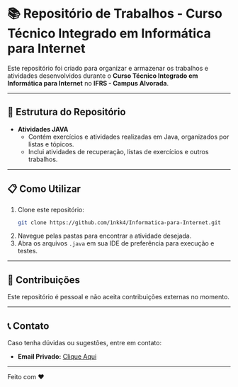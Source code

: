 # 📚 Repositório de Trabalhos - Curso Técnico Integrado em Informática para Internet

Este repositório foi criado para organizar e armazenar os trabalhos e atividades desenvolvidos durante o **Curso Técnico Integrado em Informática para Internet** no **IFRS - Campus Alvorada**.

---

## 📂 Estrutura do Repositório

- **Atividades JAVA**
  - Contém exercícios e atividades realizadas em Java, organizados por listas e tópicos.
  - Inclui atividades de recuperação, listas de exercícios e outros trabalhos.

---

## 📋 Como Utilizar

1. Clone este repositório:
   ```bash
   git clone https://github.com/1nkk4/Informatica-para-Internet.git
   ```
2. Navegue pelas pastas para encontrar a atividade desejada.
3. Abra os arquivos `.java` em sua IDE de preferência para execução e testes.

---

## 🔗 Contribuições

Este repositório é pessoal e não aceita contribuições externas no momento.

---

## 📞 Contato

Caso tenha dúvidas ou sugestões, entre em contato:
- **Email Privado:** [Clique Aqui](felipemoraisgomez@gmail.com)

---

Feito com ❤️
